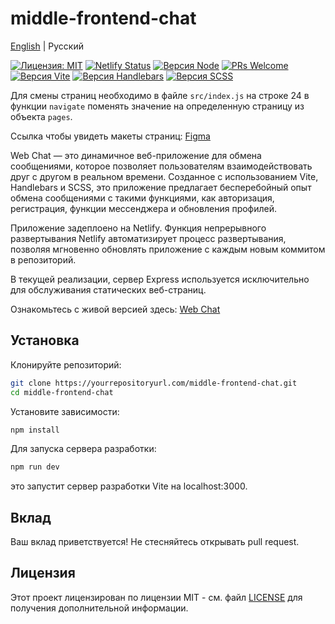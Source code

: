 # middle-frontend-chat

[English](README.md) | Русский

[![Лицензия: MIT](https://img.shields.io/badge/License-MIT-yellow.svg)](LICENSE)
[![Netlify Status](https://api.netlify.com/api/v1/badges/23da39d8-8e18-44dc-a28a-154e72be931f/deploy-status)](https://app.netlify.com/sites/creamlaflare-messenger/deploys)
[![Версия Node](https://img.shields.io/badge/node-%3E%3D12-brightgreen.svg)](https://nodejs.org/)
[![PRs Welcome](https://img.shields.io/badge/PRs-welcome-brightgreen.svg)](http://makeapullrequest.com)
[![Версия Vite](https://img.shields.io/badge/Vite-2.5.0-brightgreen)](https://vitejs.dev/)
[![Версия Handlebars](https://img.shields.io/badge/Handlebars-4.7.7-brightgreen)](https://handlebarsjs.com/)
[![Версия SCSS](https://img.shields.io/badge/SCSS-1.35.1-brightgreen)](https://sass-lang.com/)

Для смены страниц необходимо в файле `src/index.js` на строке 24 в функции `navigate` поменять значение на определенную страницу из объекта `pages`.

Ccылка чтобы увидеть макеты страниц: [Figma](https://www.figma.com/file/NtGbsAjBjIqx331WIW2m5L/Chat_external_link-(Copy)-(Copy)?type=design&mode=design&t=cmgWGWCVjHQyTQxr-1)

Web Chat — это динамичное веб-приложение для обмена сообщениями, которое позволяет пользователям взаимодействовать друг с другом в реальном времени. Созданное с использованием Vite, Handlebars и SCSS, это приложение предлагает бесперебойный опыт обмена сообщениями с такими функциями, как авторизация, регистрация, функции мессенджера и обновления профилей.

Приложение задеплоено на Netlify. Функция непрерывного развертывания Netlify автоматизирует процесс развертывания, позволяя мгновенно обновлять приложение с каждым новым коммитом в репозиторий.

В текущей реализации, сервер Express используется исключительно для обслуживания статических веб-страниц.

Ознакомьтесь с живой версией здесь: [Web Chat](https://creamlaflare-messenger.netlify.app)

## Установка

Клонируйте репозиторий:

```bash
git clone https://yourrepositoryurl.com/middle-frontend-chat.git
cd middle-frontend-chat
```
Установите зависимости:
```bash
npm install
```
Для запуска сервера разработки:
```bash
npm run dev
```
это запустит сервер разработки Vite на localhost:3000.

## Вклад
Ваш вклад приветствуется! Не стесняйтесь открывать pull request.

## Лицензия
Этот проект лицензирован по лицензии MIT - см. файл [LICENSE](LICENSE) для получения дополнительной информации.
